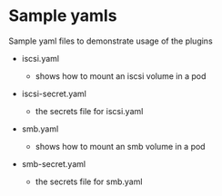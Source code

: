 # Sample yamls
Sample yaml files to demonstrate usage of the plugins
* iscsi.yaml
    * shows how to mount an iscsi volume in a pod
* iscsi-secret.yaml
    * the secrets file for iscsi.yaml

* smb.yaml
    * shows how to mount an smb volume in a pod
* smb-secret.yaml
    * the secrets file for smb.yaml